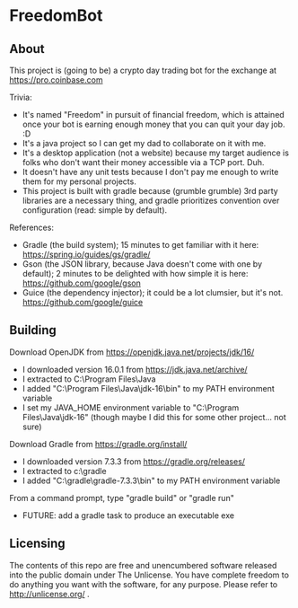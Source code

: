 FreedomBot
==========

About
-----
This project is (going to be) a crypto day trading bot for the exchange at https://pro.coinbase.com

Trivia:
 - It's named "Freedom" in pursuit of financial freedom, which is attained once your bot is earning enough money that you can quit your day job. :D
 - It's a java project so I can get my dad to collaborate on it with me.
 - It's a desktop application (not a website) because my target audience is folks who don't want their money accessible via a TCP port. Duh.
 - It doesn't have any unit tests because I don't pay me enough to write them for my personal projects.
 - This project is built with gradle because (grumble grumble) 3rd party libraries are a necessary thing, and gradle prioritizes convention over configuration (read: simple by default).

References:
 - Gradle (the build system); 15 minutes to get familiar with it here: https://spring.io/guides/gs/gradle/
 - Gson (the JSON library, because Java doesn't come with one by default); 2 minutes to be delighted with how simple it is here: https://github.com/google/gson
 - Guice (the dependency injector); it could be a lot clumsier, but it's not. https://github.com/google/guice

Building
--------
Download OpenJDK from https://openjdk.java.net/projects/jdk/16/
 - I downloaded version 16.0.1 from https://jdk.java.net/archive/
 - I extracted to C:\Program Files\Java
 - I added "C:\Program Files\Java\jdk-16\bin" to my PATH environment variable
 - I set my JAVA_HOME environment variable to "C:\Program Files\Java\jdk-16" (though maybe I did this for some other project... not sure)

Download Gradle from https://gradle.org/install/
 - I downloaded version 7.3.3 from https://gradle.org/releases/
 - I extracted to c:\gradle
 - I added "C:\gradle\gradle-7.3.3\bin" to my PATH environment variable

From a command prompt, type "gradle build" or "gradle run"
 - FUTURE: add a gradle task to produce an executable exe

Licensing
---------
The contents of this repo are free and unencumbered software released into the public domain under The Unlicense. You have complete freedom to do anything you want with the software, for any purpose. Please refer to <http://unlicense.org/> .